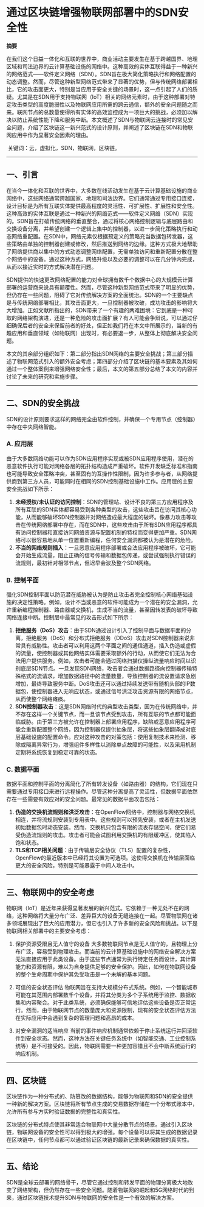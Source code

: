 # 通过区块链增强物联网部署中的SDN安全性

**摘要**

在我们这个日益一体化和互联的世界中，商业活动主要发生在基于跨越国界、地理区域和司法边界的云计算基础设施的网络中。这种高效的实体互联得益于一种新兴的网络范式——软件定义网络（SDN）。SDN旨在极大简化策略执行和网络配置的动态调整。然而，尽管这种新型网络范式带来了显著的优势，但与传统网络部署相比，它的攻击面更大，特别是当应用于安全关键的场景时，这一点引起了人们的质疑。尤其是在SDN用于支持物联网（IoT）相关的网络元素时，由于这种部署对特定攻击类型的高度脆弱性以及物联网应用所需的跨云通信，额外的安全问题随之而来。联网节点的总数量使得所有实体的高效监控成为一项巨大的挑战，必须加以解决以防止系统性能下降和服务中断。本文概述了SDN与物联网云连接时的常见安全问题，介绍了区块链这一新兴范式的设计原则，并阐述了区块链在SDN和物联网应用中作为显著安全因素的理由。

​	关键词：云，虚拟化，SDN，物联网，区块链。

---

## 一、引言

在当今一体化和互联的世界中，大多数在线活动发生在基于云计算基础设施的商业网络中，这些网络通常跨越国家、地理和司法边界。它们通常通过专用接口连接，设计目标是为所有互联实体提供最高程度的灵活性、可扩展性、扩展性和安全性。这种高效的实体互联是通过一种新兴的网络范式——软件定义网络（SDN）实现的。SDN旨在打破传统网络的垂直整合，通过将核心网络控制逻辑与底层路由和交换设备分离，并希望创建一个逻辑上集中的控制器，以进一步简化策略执行和动态网络重配置。在SDN中，网络元素仅根据预定义的策略充当数据包转发器，这些策略由单独的控制器创建或修改，然后推送到网络的边缘。这种方式极大地帮助了网络提供商以集中的方式动态调整网络配置，无需单独访问和重新配置分散在整个网络中的设备。通过这种方式，网络升级以及必要的调整可以在几分钟内完成，从而以接近实时的方式解决潜在问题。

SDN提供的快速更改网络配置的能力对全球拥有数千个数据中心的大规模云计算部署的运营商来说具有颠覆性。然而，尽管这种新型网络范式带来了明显的优势，但仍存在一些问题，阻碍了它对传统解决方案的全面统治。SDN的一个主要缺点是与传统网络部署相比，其攻击面更大，一旦控制器被攻破，成功攻击的影响将大大增加。正如文献所指出的，SDN带来了一个有趣的两难困境：它到底是一种可取的网络架构演进，还是一种危险的攻击面扩展？有人可能会争辩说，可以通过仔细确保后者的安全来保留前者的好处，但正如我们将在本文中所展示的，当新的有趣应用和垂直领域（如物联网）出现时，有必要退一步，从整体上彻底解决安全问题。

本文的其余部分组织如下：第二部分指出SDN网络的主要安全挑战；第三部分描述了物联网范式引入的额外安全考虑；第四部分介绍了区块链的基本要素及其如何通过一个整体案例来增强网络安全性；最后，本文的第五部分总结了本文的内容并讨论了未来的研究和实施步骤。

---

## 二、SDN的安全挑战

SDN的设计原则要求这样的网络完全由软件控制，并确保一个专用节点（控制器）中存在中央网络智能。

### A. 应用层

由于大多数网络功能可以作为SDN应用程序实现或被SDN应用程序使用，潜在的恶意软件执行可能对网络各层的拓扑结构造成严重破坏。软件开发缺乏标准和指南也可能导致安全策略冲突，甚至固有的互操作性限制，因为许多参与者，从网络提供商到第三方人员，可能同时在相同的SDN控制基础设施中工作。应用层的主要安全挑战如下所示：

1. **未经授权/未认证的访问控制**：SDN的管理站、设计不良的第三方应用程序及所有互联的SDN实体都容易受到各种类型的攻击，这些攻击旨在访问其核心功能，从而能够破坏SDN控制器并对网络造成最大程度的破坏。像暴力攻击等攻击在传统网络部署中存在，而在SDN中，这些攻击由于所有SDN应用程序都具有访问控制器和直接访问网络资源与配置机制的特权而变得更加严重。SDN网络可以很容易地从单一位置重新编程，任何安全漏洞都被认为是潜在的危险。
2. **不当的网络规则插入**：一旦恶意应用程序部署或合法应用程序被破坏，它可能会开始生成流量，阻止正确的信号传输和数据包传递，或尝试强制执行错误的流规则，最初针对相邻节点，但迟早会波及整个SDN网络。

### B. 控制平面

强化SDN控制平面以防范潜在威胁被认为是防止攻击者完全控制核心网络基础设施的决定性策略。例如，设计不当或恶意的软件可能成为一个潜在的安全漏洞，允许重新编程控制器、路由器或交换机，生成不当的流量，甚至因转发表的破坏导致网络连接中断。控制层中最常见的攻击形式如下所示：

1. **拒绝服务（DoS）攻击**：由于SDN通过设计引入了控制平面与数据平面的分离，拒绝服务（DoS）和分布式拒绝服务（DDoS）攻击对SDN控制器来说非常具有威胁性。攻击者可以利用这两个平面之间的通信通道，插入伪造或虚假的流量，使控制器或其他网络实体需要采取额外的行动，从而使它们无法为合法用户提供服务。例如，攻击者可能会通过网络扫描仪操纵流量响应时间以识别底层SDN节点。一旦发现SDN网络，攻击者会通过数据路径向控制器传输特殊格式的流请求，增加数据路径中的流量数量，导致控制器的流设置请求急剧增加，最终导致服务中断。DoS攻击还可以通过持续发送带有随机头部的IP数据包，使控制器进入无响应状态，或通过信号洪泛攻击资源有限的网络节点，从而使整个网络瘫痪。
2. **SDN控制器攻击**：这是SDN网络时代的典型攻击类型，因为在传统网络中，并不存在这样一个关键节点，而一旦该节点受到攻击，所有互联的节点都可能面临威胁。由于第三方被允许在控制器上部署应用程序，缺陷或恶意应用程序可能会重新配置整个网络，因为控制器仅提供抽象层，将这些抽象层翻译成对底层基础设施的配置命令。应对这种攻击的对策包括：使用复制技术来检测、移除或隔离异常行为，增强组件多样性以消除单点故障的可能性，以及采用机制定期将系统恢复到稳定可靠的状态。

### C. 数据平面

数据平面和控制平面的分离简化了所有转发设备（如路由器）的结构，它们现在只需要通过专用接口来进行远程操作。尽管这种分离提高了灵活性，但数据平面依然存在一些需要有效应对的安全问题。最常见的数据平面攻击包括：

1. **伪造的交换机流规则和洪泛攻击**：在OpenFlow网络中，控制器与网络交换机相连，并将流规则安装到专用表中。这些规则可以预先安装，或者在主机发送初始数据包时动态安装。然而，交换机只包含有限的流表存储空间，使它们易受伪造流规则的攻击。攻击者可能会试图利用交换机的有限缓冲区，使其陷入饱和状态。
2. **TLS和TCP相关问题**：由于传输层安全协议（TLS）配置的复杂性，OpenFlow的最近版本中已经将其设置为可选项。这使得交换机在传输层面临更大的安全风险，特别是可能暴露于中间人攻击中。

------

## 三、物联网中的安全考虑

物联网（IoT）是近年来获得显著发展的新兴范式。它依赖于一种无处不在的网络，这种网络将大量分布广泛、差异巨大的设备无缝连接在一起。尽管物联网在诸多领域展现出了巨大的应用潜力，但它也引入了许多新的安全风险和挑战。以下是物联网相关部署中的主要安全考虑：

1. 保护资源受限且无人值守的设备
大多数物联网节点是无人值守的，且物理上分布广泛，容易受到物理攻击。而当前的云计算基础设施中的网络安全解决方案无法直接应用于此类设备。由于这些节点通常为执行特定任务而设计，其计算能力和资源有限，难以为自身提供足够的安全保护。因此，如何在物联网设备的整个生命周期中保护其免受攻击是一个未解的基本问题。

2. 可信的安全状态评估
物联网旨在支持大规模分布式系统。例如，一个智能城市可能在其范围内部署数千个设备，并将其分类为多个子系统用于监控、数据收集和内容聚合。对于此类系统，必须确保能够可信地评估这些设备是否正常运行。然而，由于物联网节点的数量庞大和资源限制，现有的安全状态评估方法在实际应用中会遇到复杂的管理问题和高昂的成本。

3. 对安全漏洞的适当响应
当前的事件响应机制通常依赖于停止系统运行并回滚软件到安全状态。然而，这种方法在关键任务系统中（如智能交通、工业控制系统等）是不可接受的。因此，物联网需要一种更加容错且不会中断系统运行的响应机制。

------

## 四、区块链

区块链作为一种分布式的、防篡改的数据结构，能够为物联网和SDN的安全提供一种新的解决方案。区块链将所有节点生成的交易数据存储在一个分布式账本中，允许所有参与方实时验证数据的完整性和真实性。

区块链的分布式特点使其非常适合物联网中大量分散节点的场景。通过引入区块链，物联网设备的安全性可以得到极大的增强。每个设备可以将其生成的数据记录在区块链中，任何节点都可以通过验证区块链的最新记录来确保数据的真实性。

------

## 五、结论

SDN是全球云部署的网络骨干，尽管它通过控制和转发平面的物理分离极大地改变了网络架构，但仍然存在一些安全问题。随着物联网的崛起和5G网络时代的到来，通过区块链技术提升SDN与物联网的安全性是一个有效的解决方案。